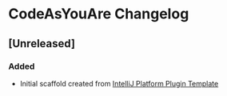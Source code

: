 <!-- Keep a Changelog guide -> https://keepachangelog.com -->

# CodeAsYouAre Changelog

## [Unreleased]
### Added
- Initial scaffold created from [IntelliJ Platform Plugin Template](https://github.com/JetBrains/intellij-platform-plugin-template)
